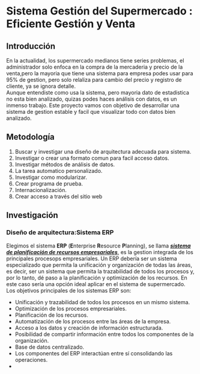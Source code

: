 # Sistema Gestión del Supermercado : Eficiente Gestión y Venta
## Introducción
En la actualidad, los supermercado medianos tiene series problemas, el administrador solo enfoca en la compra de la mercaderia y precio de la venta,pero la mayoria que tiene una sistema para empresa podes usar para 95% de gestion, pero solo relaliza para cambio del precio y registro de cliente, ya se ignora detalle.  
Aunque entendiste como usa la sistema, pero mayoria dato de estadistica no esta bien analizado,  quizas podes haces análisis con datos, es un inmenso trabajo.
Este proyecto vamos con objetivo de desarrollar una sistema de gestion estable y facil que visualizar todo con datos bien analizado.
## Metodología
1. Buscar y investigar una diseño de arquitectura adecuada para sistema.
2. Investigar o crear una formato comun para facil acceso datos.
3. Investigar métodos de análisis de datos.
4. La tarea  automatico personalizado.
5. Investigar como modularizar.
6. Crear programa de prueba.
7. Internacionalización.
8. Crear acceso a través del sitio web

## Investigación
### Diseño de arquitectura:Sistema ERP
Elegimos el sistema **ERP** (**E**nterprise **R**esource **P**lanning), se llama [***sistema de planificación de recursos empresariales***](https://es.wikipedia.org/wiki/Sistema_de_planificaci%C3%B3n_de_recursos_empresariales), es la gestion integrada de los principales procesops empresariales.
Un ERP debería ser un sistema especializado que permita la unificación y organización de todas las áreas, es decir, ser un sistema que permita la trazabilidad de todos los procesos y, por lo tanto, dé paso a la planificación y optimización de los recursos. En este caso sería una opción ideal aplicar en el sistema de supermercado.
Los objetivos principales de los sistemas ERP son:
* Unificación y trazabilidad de todos los procesos en un mismo sistema.
* Optimización de los procesos empresariales.
* Planificación de los recursos.
* Automatización de los procesos entre las áreas de la empresa.
* Acceso a los datos y creación de información estructurada.
* Posibilidad de compartir información entre todos los componentes de la organización.
* Base de datos centralizado.
* Los componentes del ERP interactúan entre sí consolidando las operaciones.
* 

